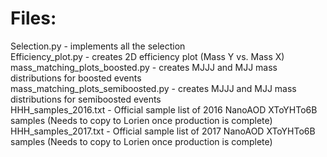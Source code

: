 # Files:
Selection.py - implements all the selection\
Efficiency_plot.py - creates 2D efficiency plot (Mass Y vs. Mass X)\
mass_matching_plots_boosted.py - creates MJJJ and MJJ mass distributions for boosted events\
mass_matching_plots_semiboosted.py - creates MJJJ and MJJ mass distributions for semiboosted events\
HHH_samples_2016.txt - Official sample list of 2016 NanoAOD XToYHTo6B samples (Needs to copy to Lorien once production is complete)\
HHH_samples_2017.txt - Official sample list of 2017 NanoAOD XToYHTo6B samples (Needs to copy to Lorien once production is complete)

